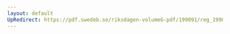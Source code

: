 ```yaml
---
layout: default
UpRedirect: https://pdf.swedeb.se/riksdagen-volumeG-pdf/199091/reg_199091/reg_199091_0722.pdf
---
```

